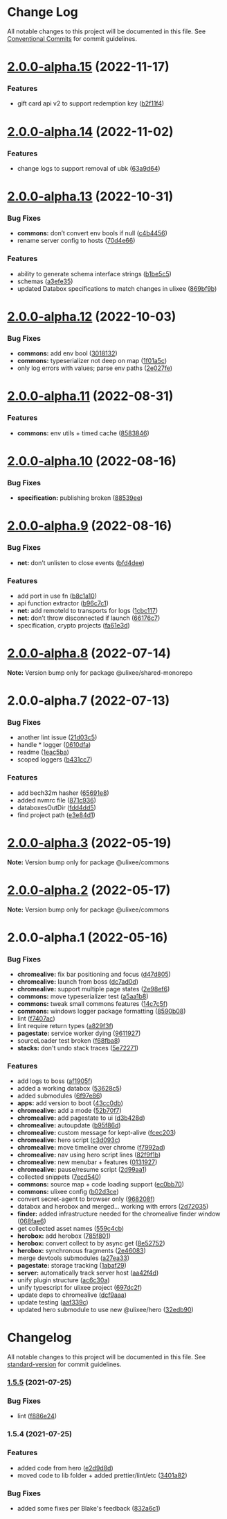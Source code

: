 # Change Log

All notable changes to this project will be documented in this file.
See [Conventional Commits](https://conventionalcommits.org) for commit guidelines.

# [2.0.0-alpha.15](https://github.com/ulixee/shared/compare/v2.0.0-alpha.14...v2.0.0-alpha.15) (2022-11-17)


### Features

* gift card api v2 to support redemption key ([b2f11f4](https://github.com/ulixee/shared/commit/b2f11f44a784adf8dd208db9683c99369f33f98c))





# [2.0.0-alpha.14](https://github.com/ulixee/shared/compare/v2.0.0-alpha.13...v2.0.0-alpha.14) (2022-11-02)


### Features

* change logs to support removal of ubk ([63a9d64](https://github.com/ulixee/shared/commit/63a9d6404ddcd0a042a6bc439ec07de63a2edfde))





# [2.0.0-alpha.13](https://github.com/ulixee/shared/compare/v2.0.0-alpha.12...v2.0.0-alpha.13) (2022-10-31)


### Bug Fixes

* **commons:** don’t convert env bools if null ([c4b4456](https://github.com/ulixee/shared/commit/c4b4456c550513f7620388f1e08af1f8449f4f8b))
* rename server config to hosts ([70d4e66](https://github.com/ulixee/shared/commit/70d4e661c1c2a964ffe72b79635cfa40bf12b2c6))


### Features

* ability to generate schema interface strings ([b1be5c5](https://github.com/ulixee/shared/commit/b1be5c585c19a2d8c101812d8ae5d7b08be9dc0e))
* schemas ([a3efe35](https://github.com/ulixee/shared/commit/a3efe35cc18319557434bef4239eff52978cb4a1))
* updated Databox specifications to match changes in ulixee ([869bf9b](https://github.com/ulixee/shared/commit/869bf9baa28c6bb6c55afc30390e52dd74a8dfcc))





# [2.0.0-alpha.12](https://github.com/ulixee/shared/compare/v2.0.0-alpha.11...v2.0.0-alpha.12) (2022-10-03)


### Bug Fixes

* **commons:** add env bool ([3018132](https://github.com/ulixee/shared/commit/301813222d3da2b7429668e972d70e093c0056c0))
* **commons:** typeserializer not deep on map ([1f01a5c](https://github.com/ulixee/shared/commit/1f01a5c04d3c8318f44b0a5ac8509247313c7153))
* only log errors with values; parse env paths ([2e027fe](https://github.com/ulixee/shared/commit/2e027fe9fdb7e193b0ee432543d4216e00149fc8))





# [2.0.0-alpha.11](https://github.com/ulixee/shared/compare/v2.0.0-alpha.10...v2.0.0-alpha.11) (2022-08-31)


### Features

* **commons:** env utils + timed cache ([8583846](https://github.com/ulixee/shared/commit/8583846f891cc1f93c079c8f6e3b1868ba7fcb5e))





# [2.0.0-alpha.10](https://github.com/ulixee/shared/compare/v2.0.0-alpha.9...v2.0.0-alpha.10) (2022-08-16)


### Bug Fixes

* **specification:** publishing broken ([88539ee](https://github.com/ulixee/shared/commit/88539ee5b8663d0c19b0518fb3b4ed218dd6dbbe))





# [2.0.0-alpha.9](https://github.com/ulixee/shared/compare/v2.0.0-alpha.8...v2.0.0-alpha.9) (2022-08-16)


### Bug Fixes

* **net:** don’t unlisten to close events ([bfd4dee](https://github.com/ulixee/shared/commit/bfd4deea85cdf72fec319038503744e54b1f5e69))


### Features

* add port in use fn ([b8c1a10](https://github.com/ulixee/shared/commit/b8c1a10c6da91a303d284e0e4c0723bc9f5dcf17))
* api function extractor ([b96c7c1](https://github.com/ulixee/shared/commit/b96c7c1bf68c65cdba9278591507b4a3405c8ab9))
* **net:** add remoteId to transports for logs ([1cbc117](https://github.com/ulixee/shared/commit/1cbc117230644fd1e8dc3ba14b7bf01cfdb3142d))
* **net:** don’t throw disconnected if launch ([66176c7](https://github.com/ulixee/shared/commit/66176c7c4050028749d26a9aa63dd46b0d96d3f1))
* specification, crypto projects ([fa61e3d](https://github.com/ulixee/shared/commit/fa61e3d221dacc3c1509309ebbfc7a05cf43923c))





# [2.0.0-alpha.8](https://github.com/ulixee/commons/compare/v2.0.0-alpha.7...v2.0.0-alpha.8) (2022-07-14)

**Note:** Version bump only for package @ulixee/shared-monorepo





# 2.0.0-alpha.7 (2022-07-13)


### Bug Fixes

* another lint issue ([21d03c5](https://github.com/ulixee/commons/commit/21d03c5321f712657697571a816d6e64feb45a81))
* handle * logger ([0610dfa](https://github.com/ulixee/commons/commit/0610dfa3e306718e7088644189b076b41037fc0a))
* readme ([1eac5ba](https://github.com/ulixee/commons/commit/1eac5bab9e860e3a414fab3c5242492c018afa8a))
* scoped loggers ([b431cc7](https://github.com/ulixee/commons/commit/b431cc71d5878cd4172616cef8ab8066b137df15))


### Features

* add bech32m hasher ([65691e8](https://github.com/ulixee/commons/commit/65691e8ebe2f8cae841e45457fd4cc4ccdfbbab1))
* added nvmrc file ([871c936](https://github.com/ulixee/commons/commit/871c936aaa5974a5021af054ab84b8c25213306c))
* databoxesOutDir ([fdd4dd5](https://github.com/ulixee/commons/commit/fdd4dd51549677b29332ba0bc2ddbdc6fd24f61d))
* find project path ([e3e84d1](https://github.com/ulixee/commons/commit/e3e84d19e6af38e533f536a4627a0dfe3f769006))





# [2.0.0-alpha.3](https://github.com/ulixee/ulixee/compare/v2.0.0-alpha.2...v2.0.0-alpha.3) (2022-05-19)

**Note:** Version bump only for package @ulixee/commons





# [2.0.0-alpha.2](https://github.com/ulixee/ulixee/compare/v2.0.0-alpha.1...v2.0.0-alpha.2) (2022-05-17)

**Note:** Version bump only for package @ulixee/commons





# 2.0.0-alpha.1 (2022-05-16)


### Bug Fixes

* **chromealive:** fix bar positioning and focus ([d47d805](https://github.com/ulixee/ulixee/commit/d47d80514f78f1f92c3bcdcdde6094c1eab28a50))
* **chromealive:** launch from boss ([dc7ad0d](https://github.com/ulixee/ulixee/commit/dc7ad0d4247052d937cbfbb5e6f85c6f1dcd0424))
* **chromealive:** support multiple page states ([2e98ef6](https://github.com/ulixee/ulixee/commit/2e98ef6f1bbc4de3962aec4022435d9e7e1e8500))
* **commons:** move typeserializer test ([a5aa1b8](https://github.com/ulixee/ulixee/commit/a5aa1b8173a897338896e2bf48bae73397d62d76))
* **commons:** tweak small commons features ([14c7c5f](https://github.com/ulixee/ulixee/commit/14c7c5fcf30f3357298c313a6259e2e3bf87437a))
* **commons:** windows logger package formatting ([8590b08](https://github.com/ulixee/ulixee/commit/8590b08d1fcdf735d37cf92ae60636cf43f9c6bf))
* lint ([f7407ac](https://github.com/ulixee/ulixee/commit/f7407ac4e9ea5f5b95643a9e76fd25a26cba0ddf))
* lint require return types ([a829f3f](https://github.com/ulixee/ulixee/commit/a829f3f150e788618f273c7ccfea0a3088ee41d5))
* **pagestate:** service worker dying ([9611927](https://github.com/ulixee/ulixee/commit/9611927eedc6e70321ab0f02c083504a47d203bb))
* sourceLoader test broken ([f68fba8](https://github.com/ulixee/ulixee/commit/f68fba842321b675454fb28300c618b0d394e788))
* **stacks:** don't undo stack traces ([5e72271](https://github.com/ulixee/ulixee/commit/5e7227102d6fe3f58807db1b04de3531d891bead))


### Features

* add logs to boss ([af1905f](https://github.com/ulixee/ulixee/commit/af1905f408df9e1d071ec3cd9e360f1867e413a5))
* added a working databox ([53628c5](https://github.com/ulixee/ulixee/commit/53628c56103c59c962d9d3a76eb51c682e06244b))
* added submodules ([6f97e86](https://github.com/ulixee/ulixee/commit/6f97e86bd876bddc9fe8cab0a3ebdf08913c8dae))
* **apps:** add version to boot ([43cc0db](https://github.com/ulixee/ulixee/commit/43cc0db17fe1ba955ef51cdda5dcc30d0bcfc9de))
* **chromealive:** add a mode ([52b70f7](https://github.com/ulixee/ulixee/commit/52b70f7bbd94f1045a89a13d8933af15dcbbeaf2))
* **chromealive:** add pagestate to ui ([d3b428d](https://github.com/ulixee/ulixee/commit/d3b428d5d1cf1711e396d9e9a1b34ffa537292dc))
* **chromealive:** autoupdate ([b95f86d](https://github.com/ulixee/ulixee/commit/b95f86d1592dac0d73f38cd9032e9c845d79b255))
* **chromealive:** custom message for kept-alive ([fcec203](https://github.com/ulixee/ulixee/commit/fcec203663287245a12c9caf94be1e907b5804fa))
* **chromealive:** hero script ([c3d093c](https://github.com/ulixee/ulixee/commit/c3d093cd6cb50919f4fe4a882e37b0784b418cf1))
* **chromealive:** move timeline over chrome ([f7992ad](https://github.com/ulixee/ulixee/commit/f7992ade9004afc6a36af914d7851154869152b7))
* **chromealive:** nav using hero script lines ([82f9f1b](https://github.com/ulixee/ulixee/commit/82f9f1bde103192b945d116790579d0ecf59b198))
* **chromealive:** new menubar + features ([0131927](https://github.com/ulixee/ulixee/commit/01319278c4a1adf2cc022c6c86b05712fa0f55bc))
* **chromealive:** pause/resume script ([2d99aa1](https://github.com/ulixee/ulixee/commit/2d99aa12bb68d7cfd5e1949f696afc5805fb9b4b))
* collected snippets ([7ecd540](https://github.com/ulixee/ulixee/commit/7ecd5405b7aec12815d0efc4258a0aa3efdac48a))
* **commons:** source map + code loading support ([ec0bb70](https://github.com/ulixee/ulixee/commit/ec0bb70ff0656535cf4be37db9615d2987909e69))
* **commons:** ulixee config ([b02d3ce](https://github.com/ulixee/ulixee/commit/b02d3ce4dfd04f12f7686711a9ab95c08f02e96b))
* convert secret-agent to browser only ([968208f](https://github.com/ulixee/ulixee/commit/968208f0690900dfc641ad4c8fd47b51eef6fa11))
* databox and herobox and merged... working with errors ([2d72035](https://github.com/ulixee/ulixee/commit/2d720353f4c442ac03a41b290c1e25bb501cf94a))
* **finder:** added infrastructure needed for the chromealive finder window ([068fae6](https://github.com/ulixee/ulixee/commit/068fae6f7eda4ebc936cd95caa28e33a29a46e39))
* get collected asset names ([559c4cb](https://github.com/ulixee/ulixee/commit/559c4cb5fb7ae7c349da0c95ba005b8fb551558e))
* **herobox:** add herobox ([785f801](https://github.com/ulixee/ulixee/commit/785f80128370c7dd40711ab58c1366919af3efb6))
* **herobox:** convert collect to by async get ([8e52752](https://github.com/ulixee/ulixee/commit/8e52752c07156de91bf0fd9c676da55b135c9c88))
* **herobox:** synchronous fragments ([2e46083](https://github.com/ulixee/ulixee/commit/2e46083432fd60dfef5f3c5b93e1ff1380329f39))
* merge devtools submodules ([a27ea33](https://github.com/ulixee/ulixee/commit/a27ea339784f0a5a969517571f0d6e21d5dfb52f))
* **pagestate:** storage tracking ([1abaf29](https://github.com/ulixee/ulixee/commit/1abaf29e8d88fe37dd956b2c0b1b2b858bb97368))
* **server:** automatically track server host ([aa42f4d](https://github.com/ulixee/ulixee/commit/aa42f4df27414928f04c4bd6d074bb17fd23213c))
* unify plugin structure ([ac6c30a](https://github.com/ulixee/ulixee/commit/ac6c30afd518c67b3230ff2109c90d381e21aaec))
* unify typescript for ulixee project ([697dc2f](https://github.com/ulixee/ulixee/commit/697dc2fa5e4cc9a3064f7bb17253d7ec88f1793c))
* update deps to chromealive ([dcf9aaa](https://github.com/ulixee/ulixee/commit/dcf9aaa653fec6aadc5878dd7a8d3565e151dc26))
* update testing ([aaf339c](https://github.com/ulixee/ulixee/commit/aaf339c2aa810c8303c948c872a03486e8f76396))
* updated hero submodule to use new @ulixee/hero ([32edb90](https://github.com/ulixee/ulixee/commit/32edb90f0abeef99170817aa676f141a26f986ee))





# Changelog

All notable changes to this project will be documented in this file. See [standard-version](https://github.com/conventional-changelog/standard-version) for commit guidelines.

### [1.5.5](https://github.com/ulixee/commons/compare/v1.5.4...v1.5.5) (2021-07-25)


### Bug Fixes

* lint ([f886e24](https://github.com/ulixee/commons/commit/f886e242a58f078399285a12c557a42f873001a3))

### 1.5.4 (2021-07-25)


### Features

* added code from hero ([e2d9d8d](https://github.com/ulixee/commons/commit/e2d9d8df959a242fd4c306cd568f2010181279bc))
* moved code to lib folder + added prettier/lint/etc ([3401a82](https://github.com/ulixee/commons/commit/3401a8258f9811777226f723ab2aa9c25f84455b))


### Bug Fixes

* added some fixes per Blake's feedback ([832a6c1](https://github.com/ulixee/commons/commit/832a6c1a109d7b8c45ce99e361241ac172f2906b))
